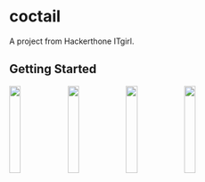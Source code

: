 # coctail

A project from Hackerthone ITgirl.

## Getting Started

<img src="https://user-images.githubusercontent.com/84905256/200692457-c156be64-d5a7-48fb-b851-002b54d51cbd.png" width="20%" height="20%">  <img src="https://user-images.githubusercontent.com/84905256/200689924-8d79c842-dfc6-4615-a5c8-d89dcee41296.png" width="20%" height="20%">  <img src="https://user-images.githubusercontent.com/84905256/200689999-e5ac8198-379e-444b-a13f-d3611c657ad6.png" width="20%" height="20%">  <img src="https://user-images.githubusercontent.com/84905256/200690071-3ae818fb-4bf5-4ad5-a700-4f0981252599.png" width="20%" height="20%">  








